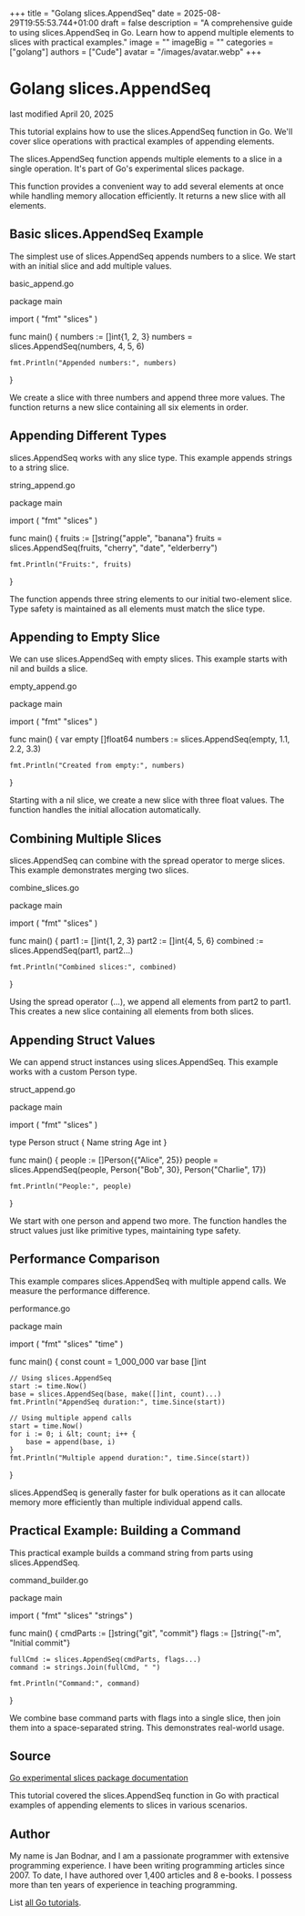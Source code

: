 +++
title = "Golang slices.AppendSeq"
date = 2025-08-29T19:55:53.744+01:00
draft = false
description = "A comprehensive guide to using slices.AppendSeq in Go. Learn how to append multiple elements to slices with practical examples."
image = ""
imageBig = ""
categories = ["golang"]
authors = ["Cude"]
avatar = "/images/avatar.webp"
+++

# Golang slices.AppendSeq

last modified April 20, 2025

This tutorial explains how to use the slices.AppendSeq function in Go.
We'll cover slice operations with practical examples of appending elements.

The slices.AppendSeq function appends multiple elements to a slice in
a single operation. It's part of Go's experimental slices package.

This function provides a convenient way to add several elements at once while
handling memory allocation efficiently. It returns a new slice with all elements.

## Basic slices.AppendSeq Example

The simplest use of slices.AppendSeq appends numbers to a slice.
We start with an initial slice and add multiple values.

basic_append.go
  

package main

import (
    "fmt"
    "slices"
)

func main() {
    numbers := []int{1, 2, 3}
    numbers = slices.AppendSeq(numbers, 4, 5, 6)
    
    fmt.Println("Appended numbers:", numbers)
}

We create a slice with three numbers and append three more values. The function
returns a new slice containing all six elements in order.

## Appending Different Types

slices.AppendSeq works with any slice type. This example appends
strings to a string slice.

string_append.go
  

package main

import (
    "fmt"
    "slices"
)

func main() {
    fruits := []string{"apple", "banana"}
    fruits = slices.AppendSeq(fruits, "cherry", "date", "elderberry")
    
    fmt.Println("Fruits:", fruits)
}

The function appends three string elements to our initial two-element slice.
Type safety is maintained as all elements must match the slice type.

## Appending to Empty Slice

We can use slices.AppendSeq with empty slices. This example starts
with nil and builds a slice.

empty_append.go
  

package main

import (
    "fmt"
    "slices"
)

func main() {
    var empty []float64
    numbers := slices.AppendSeq(empty, 1.1, 2.2, 3.3)
    
    fmt.Println("Created from empty:", numbers)
}

Starting with a nil slice, we create a new slice with three float values.
The function handles the initial allocation automatically.

## Combining Multiple Slices

slices.AppendSeq can combine with the spread operator to merge
slices. This example demonstrates merging two slices.

combine_slices.go
  

package main

import (
    "fmt"
    "slices"
)

func main() {
    part1 := []int{1, 2, 3}
    part2 := []int{4, 5, 6}
    combined := slices.AppendSeq(part1, part2...)
    
    fmt.Println("Combined slices:", combined)
}

Using the spread operator (...), we append all elements from part2 to part1.
This creates a new slice containing all elements from both slices.

## Appending Struct Values

We can append struct instances using slices.AppendSeq. This example
works with a custom Person type.

struct_append.go
  

package main

import (
    "fmt"
    "slices"
)

type Person struct {
    Name string
    Age  int
}

func main() {
    people := []Person{{"Alice", 25}}
    people = slices.AppendSeq(people, Person{"Bob", 30}, Person{"Charlie", 17})
    
    fmt.Println("People:", people)
}

We start with one person and append two more. The function handles the struct
values just like primitive types, maintaining type safety.

## Performance Comparison

This example compares slices.AppendSeq with multiple append calls.
We measure the performance difference.

performance.go
  

package main

import (
    "fmt"
    "slices"
    "time"
)

func main() {
    const count = 1_000_000
    var base []int
    
    // Using slices.AppendSeq
    start := time.Now()
    base = slices.AppendSeq(base, make([]int, count)...)
    fmt.Println("AppendSeq duration:", time.Since(start))
    
    // Using multiple append calls
    start = time.Now()
    for i := 0; i &lt; count; i++ {
        base = append(base, i)
    }
    fmt.Println("Multiple append duration:", time.Since(start))
}

slices.AppendSeq is generally faster for bulk operations as it can
allocate memory more efficiently than multiple individual append calls.

## Practical Example: Building a Command

This practical example builds a command string from parts using
slices.AppendSeq.

command_builder.go
  

package main

import (
    "fmt"
    "slices"
    "strings"
)

func main() {
    cmdParts := []string{"git", "commit"}
    flags := []string{"-m", "Initial commit"}
    
    fullCmd := slices.AppendSeq(cmdParts, flags...)
    command := strings.Join(fullCmd, " ")
    
    fmt.Println("Command:", command)
}

We combine base command parts with flags into a single slice, then join them into
a space-separated string. This demonstrates real-world usage.

## Source

[Go experimental slices package documentation](https://pkg.go.dev/golang.org/x/exp/slices)

This tutorial covered the slices.AppendSeq function in Go with practical
examples of appending elements to slices in various scenarios.

## Author

My name is Jan Bodnar, and I am a passionate programmer with extensive
programming experience. I have been writing programming articles since 2007.
To date, I have authored over 1,400 articles and 8 e-books. I possess more
than ten years of experience in teaching programming.

List [all Go tutorials](/golang/).